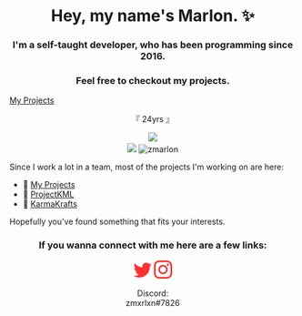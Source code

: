 <h1 align="center">Hey, my name's Marlon. ✨</h1>
<h3 align="center">I'm a self-taught developer, who has been programming since 2016.</h3>
<h3 align="center">Feel free to checkout my projects.</h3>
<a href="https://zmarlon.github.io/portfolio/" target="_blank">My Projects</a>
 
<p align="center">
    『 24yrs 』
</p>

<p align="center">
<img src="https://github-readme-stats.vercel.app/api?username=zmarlon&show_icons=true&count_private=true&theme=darcula&hide_border=true&hide=issues&bg_color=00000000">
<br/>
<img src="https://github-readme-stats.vercel.app/api/top-langs/?username=zmarlon&layout=compact&hide_border=true&theme=darcula&bg_color=00000000&langs_count=6">
<img src="https://github-readme-streak-stats.herokuapp.com?user=zmarlon&theme=dark&hide_border=true&background=DD272700" alt="zmarlon" />
</p>

Since I work a lot in a team, most of the projects I'm working on are here:
- 🔖 [My Projects](https://github.com/zmarlon?tab=repositories)
- 🐫 [ProjectKML](https://github.com/ProjectKML)
- 🦊 [KarmaKrafts](https://github.com/KarmaKrafts)

Hopefully you've found something that fits your interests.
<div align="center">
    <h3>If you wanna connect with me here are a few links:</h3>
    <a href="https://twitter.com/zmxrlxn"><img src="https://raw.githubusercontent.com/zmarlon/zmarlon/main/img/twitter.svg" height="32" width="32" /></a>
    <a href="https://www.instagram.com/zmxrlxn"><img src="https://raw.githubusercontent.com/zmarlon/zmarlon/main/img/instagram.svg" height="32" width="32" /></a>
    <p>Discord:<br>zmxrlxn#7826</p>
</div>
